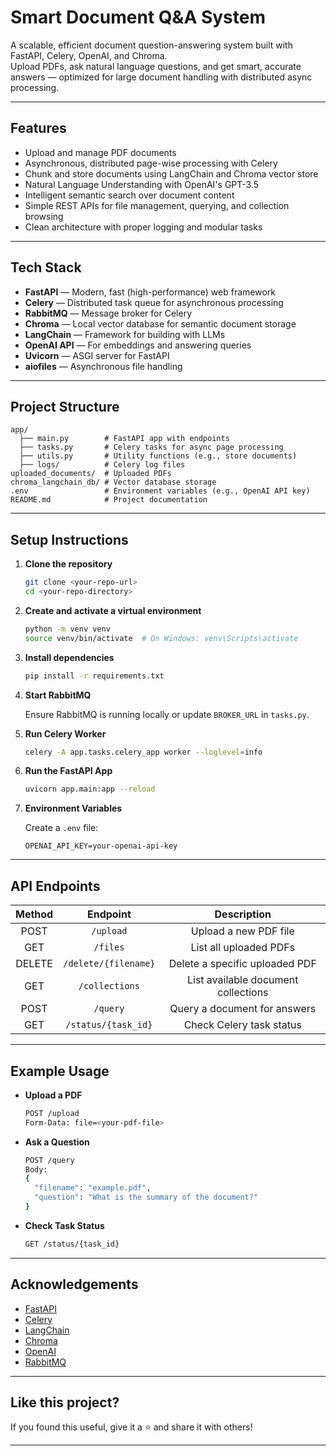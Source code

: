 # Smart Document Q&A System

A scalable, efficient document question-answering system built with FastAPI, Celery, OpenAI, and Chroma.  
Upload PDFs, ask natural language questions, and get smart, accurate answers — optimized for large document handling with distributed async processing.

---

## Features

- Upload and manage PDF documents
- Asynchronous, distributed page-wise processing with Celery
- Chunk and store documents using LangChain and Chroma vector store
- Natural Language Understanding with OpenAI's GPT-3.5
- Intelligent semantic search over document content
- Simple REST APIs for file management, querying, and collection browsing
- Clean architecture with proper logging and modular tasks

---

## Tech Stack

- **FastAPI** — Modern, fast (high-performance) web framework
- **Celery** — Distributed task queue for asynchronous processing
- **RabbitMQ** — Message broker for Celery
- **Chroma** — Local vector database for semantic document storage
- **LangChain** — Framework for building with LLMs
- **OpenAI API** — For embeddings and answering queries
- **Uvicorn** — ASGI server for FastAPI
- **aiofiles** — Asynchronous file handling

---

## Project Structure

```
app/
  ├── main.py        # FastAPI app with endpoints
  ├── tasks.py       # Celery tasks for async page processing
  ├── utils.py       # Utility functions (e.g., store documents)
  ├── logs/          # Celery log files
uploaded_documents/  # Uploaded PDFs
chroma_langchain_db/ # Vector database storage
.env                 # Environment variables (e.g., OpenAI API key)
README.md            # Project documentation
```

---

## Setup Instructions

1. **Clone the repository**
   ```bash
   git clone <your-repo-url>
   cd <your-repo-directory>
   ```

2. **Create and activate a virtual environment**
   ```bash
   python -m venv venv
   source venv/bin/activate  # On Windows: venv\Scripts\activate
   ```

3. **Install dependencies**
   ```bash
   pip install -r requirements.txt
   ```

4. **Start RabbitMQ**

   Ensure RabbitMQ is running locally or update `BROKER_URL` in `tasks.py`.

5. **Run Celery Worker**
   ```bash
   celery -A app.tasks.celery_app worker --loglevel=info
   ```

6. **Run the FastAPI App**
   ```bash
   uvicorn app.main:app --reload
   ```

7. **Environment Variables**

   Create a `.env` file:
   ```
   OPENAI_API_KEY=your-openai-api-key
   ```

---

## API Endpoints

| Method | Endpoint                   | Description                          |
|:------:|:---------------------------:|:------------------------------------:|
| POST   | `/upload`                   | Upload a new PDF file               |
| GET    | `/files`                    | List all uploaded PDFs              |
| DELETE | `/delete/{filename}`         | Delete a specific uploaded PDF      |
| GET    | `/collections`              | List available document collections |
| POST   | `/query`                    | Query a document for answers        |
| GET    | `/status/{task_id}`          | Check Celery task status            |

---

## Example Usage

- **Upload a PDF**
  ```bash
  POST /upload
  Form-Data: file=<your-pdf-file>
  ```

- **Ask a Question**
  ```bash
  POST /query
  Body:
  {
    "filename": "example.pdf",
    "question": "What is the summary of the document?"
  }
  ```

- **Check Task Status**
  ```bash
  GET /status/{task_id}
  ```

---

## Acknowledgements

- [FastAPI](https://fastapi.tiangolo.com/)
- [Celery](https://docs.celeryq.dev/en/stable/)
- [LangChain](https://www.langchain.dev/)
- [Chroma](https://docs.trychroma.com/)
- [OpenAI](https://openai.com/)
- [RabbitMQ](https://www.rabbitmq.com/)

---

## Like this project?

If you found this useful, give it a ⭐️ and share it with others!

---
